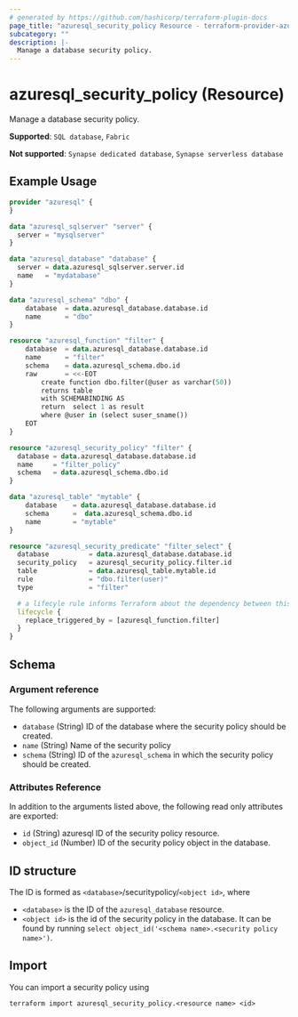 ```yaml
---
# generated by https://github.com/hashicorp/terraform-plugin-docs
page_title: "azuresql_security_policy Resource - terraform-provider-azuresql"
subcategory: ""
description: |-
  Manage a database security policy.
---
```


# azuresql_security_policy (Resource)

Manage a database security policy.

**Supported**: `SQL database`, `Fabric`

**Not supported**: `Synapse dedicated database`, `Synapse serverless database`


## Example Usage

```terraform
provider "azuresql" {
}

data "azuresql_sqlserver" "server" {
  server = "mysqlserver"
}

data "azuresql_database" "database" {
  server = data.azuresql_sqlserver.server.id
  name   = "mydatabase"
}

data "azuresql_schema" "dbo" {
    database  = data.azuresql_database.database.id
    name      = "dbo"
}

resource "azuresql_function" "filter" {
    database  = data.azuresql_database.database.id
    name      = "filter"
    schema    = data.azuresql_schema.dbo.id
    raw       = <<-EOT
        create function dbo.filter(@user as varchar(50))
        returns table 
        with SCHEMABINDING AS
        return  select 1 as result
        where @user in (select suser_sname())
    EOT
}

resource "azuresql_security_policy" "filter" {
  database = data.azuresql_database.database.id
  name     = "filter_policy"
  schema   = data.azuresql_schema.dbo.id
}

data "azuresql_table" "mytable" {
    database    = data.azuresql_database.database.id
    schema      =  data.azuresql_schema.dbo.id
    name        = "mytable"
}

resource "azuresql_security_predicate" "filter_select" {
  database          = data.azuresql_database.database.id
  security_policy   = azuresql_security_policy.filter.id
  table             = data.azuresql_table.mytable.id
  rule              = "dbo.filter(user)"
  type              = "filter"

  # a lifecyle rule informs Terraform about the dependency between this predicate and the function
  lifecycle {
    replace_triggered_by = [azuresql_function.filter]
  }
}
```

<!-- schema generated by tfplugindocs -->
## Schema

### Argument reference
The following arguments are supported:

- `database` (String) ID of the database where the security policy should be created.
- `name` (String) Name of the security policy
- `schema` (String) ID of the `azuresql_schema` in which the security policy should be created.

### Attributes Reference
In addition to the arguments listed above, the following read only attributes are exported:


- `id` (String)  azuresql ID of the security policy resource.
- `object_id` (Number) ID of the security policy object in the database.

## ID structure

The ID is formed as `<database>`/securitypolicy/`<object id>`, where
* `<database>` is the ID of the `azuresql_database` resource.
* `<object id>` is the id of the security policy in the database. It can be found by running `select object_id('<schema name>.<security policy  name>')`.

## Import

You can import a security policy using 

```shell
terraform import azuresql_security_policy.<resource name> <id>
```